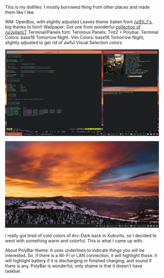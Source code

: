This is my dotfiles.
I mostly borrowed thing from other places and made them like I like.

WM: OpenBox, with slightly adjusted Leaves theme (taken from [/u/Eti_f's](https://github.com/eti0/dots/tree/master/.themes/leaves/openbox-3), big thanks to him!)
Wallpaper: Got one from wonderful [collection of /u/JulianLT](http://imgur.com/gallery/jrGCk) 
Terminal/Panels font: Terminus
Panels: Tint2 + Polybar.
Terminal Colors: base16 Tomorrow Night.
Vim Colors: base16 Tomorrow Night, slightly adjusted to get rid of awful Visual Selection colors.

![screenshot](screenshot.png)

![clean](screenshot_clean.png)

I really got tired of cold colors of Arc-Dark back in Xubuntu, so I decided to went with something warm and colorful. This is what I came up with.

About PolyBar theme:
It uses underlines to indicate things you will be interested. So, if there is a Wi-Fi or LAN connection, it will highlight those. It will highlight battery if it is discharging or finished charging, and sound if there is any.
PolyBar is wonderful, only shame is that it doesn't have taskbar.
